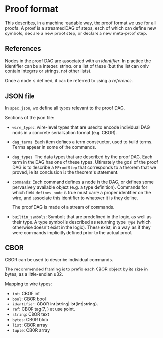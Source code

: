 
# Proof format

This describes, in a machine readable way, the proof format we use for all
proofs.
A proof is a streamed DAG of steps, each of which can define new symbols,
declare a new proof step, or declare a new meta-proof step.

## References

Nodes in the proof DAG are associated with an _identifier_.
In practice the identifier can be a integer, string, or a list of these
(but the list can only contain integers or strings, not other lists).

Once a node is defined, it can be referred to using a _reference_.

## JSON file
In `spec.json`, we define all types relevant to the proof DAG.

Sections of the json file:

- `wire_types`: wire-level types that are used to encode individual DAG
nods in a concrete serialization format (e.g. CBOR).
- `dag_terms`: Each item defines a term constructor, used to build terms.
    Terms appear in some of the commands.
- `dag_types`: The data types that are described by the proof DAG. Each
    term in the DAG has one of these types. Ultimately
    the goal of the proof DAG is to describe a `MProofStep` that corresponds
    to a theorem that we proved, ie its conclusion is the theorem's statement.
- `commands`: Each command defines a node in the DAG, or defines some
    pervasively available object (e.g. a type definition). Commands
    for which field `defines_node` is true must carry a proper identifier
    on the wire, and associate this identifier to whatever it is they define.

    The proof DAG is made of a stream of commands.
- `builtin_symbols`: Symbols that are predefined in the logic, as well as their type.
    A type symbol is described as returning type `Type` (which otherwise doesn't exist in the logic).
    These exist, in a way, as if they were commands implicitly
    defined prior to the actual proof.

## CBOR

CBOR can be used to describe individual commands.

The recommended framing is to prefix each CBOR object by its size in bytes, as
a little-endian u32.

Mapping to wire types:

- `int`: CBOR int
- `bool`: CBOR bool
- `identifier`: CBOR int|string|list(int|string).
- `ref`: CBOR tag(7, <identifier>) at use point.
- `string`: CBOR text
- `bytes`: CBOR blob
- `list`: CBOR array
- `tuple`: CBOR array
